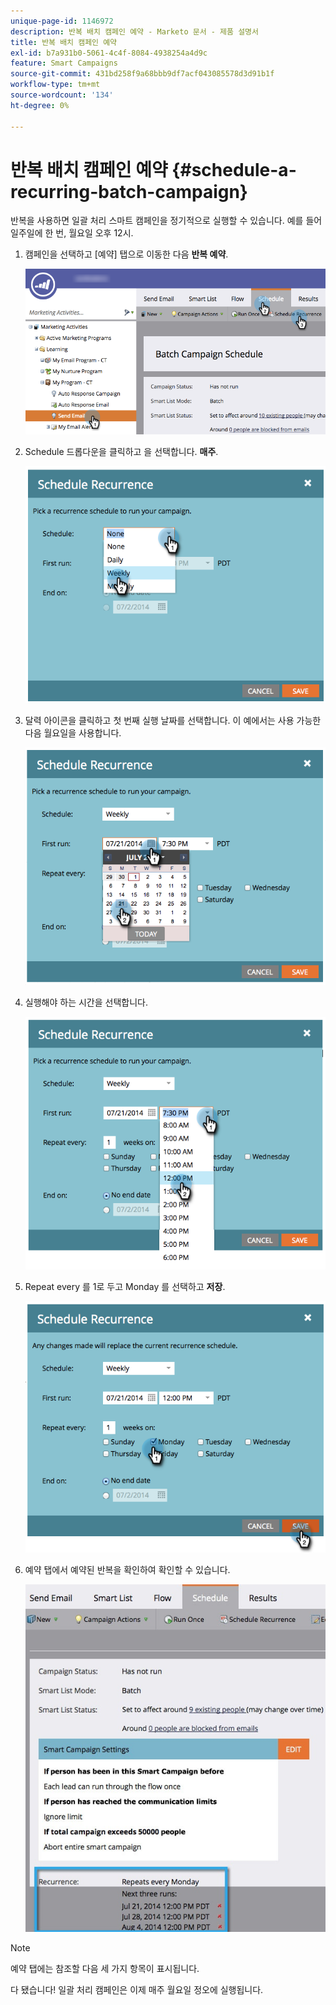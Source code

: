 ```yaml
---
unique-page-id: 1146972
description: 반복 배치 캠페인 예약 - Marketo 문서 - 제품 설명서
title: 반복 배치 캠페인 예약
exl-id: b7a931b0-5061-4c4f-8084-4938254a4d9c
feature: Smart Campaigns
source-git-commit: 431bd258f9a68bbb9df7acf043085578d3d91b1f
workflow-type: tm+mt
source-wordcount: '134'
ht-degree: 0%

---
```


# 반복 배치 캠페인 예약 {#schedule-a-recurring-batch-campaign}

반복을 사용하면 일괄 처리 스마트 캠페인을 정기적으로 실행할 수 있습니다. 예를 들어 일주일에 한 번, 월요일 오후 12시.

1. 캠페인을 선택하고 [예약] 탭으로 이동한 다음 **반복 예약**.

   ![](assets/recurrencehands-sendemail.png)

1. Schedule 드롭다운을 클릭하고 을 선택합니다. **매주**.

   ![](assets/image2014-9-22-11-3a41-3a42.png)

1. 달력 아이콘을 클릭하고 첫 번째 실행 날짜를 선택합니다. 이 예에서는 사용 가능한 다음 월요일을 사용합니다.

   ![](assets/image2014-9-22-11-3a41-3a46.png)

1. 실행해야 하는 시간을 선택합니다.

   ![](assets/image2014-9-22-11-3a41-3a49.png)

1. Repeat every 를 1로 두고 Monday 를 선택하고 **저장**.

   ![](assets/image2014-9-22-11-3a41-3a53.png)

1. 예약 탭에서 예약된 반복을 확인하여 확인할 수 있습니다.

   ![](assets/recurrence.jpg)

>[!NOTE]
>
>예약 탭에는 참조할 다음 세 가지 항목이 표시됩니다.

다 됐습니다! 일괄 처리 캠페인은 이제 매주 월요일 정오에 실행됩니다.

